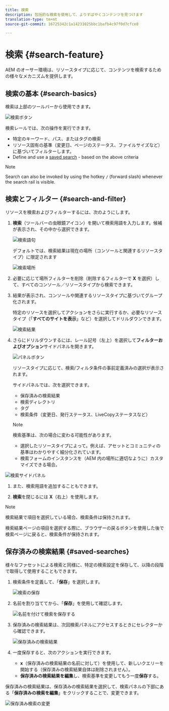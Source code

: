 ```yaml
---
title: 検索
description: 包括的な検索を使用して、よりすばやくコンテンツを見つけます
translation-type: tm+mt
source-git-commit: 16725342c1a14231025bbc1bafb4c97f0d7cfce8

---
```



# 検索 {#search-feature}

AEM のオーサー環境は、リソースタイプに応じて、コンテンツを検索するための様々なメカニズムを提供します。

## 検索の基本 {#search-basics}

検索は上部のツールバーから使用できます。

![検索ボタン](/help/sites-cloud/authoring/assets/search-button.png)

検索レールでは、次の操作を実行できます。

* 特定のキーワード、パス、またはタグの検索
* リソース固有の基準（変更日、ページのステータス、ファイルサイズなど）に基づいてフィルターします。
* Define and use a [saved search](#saved-searches) - based on the above criteria

>[!NOTE]
>
>Search can also be invoked by using the hotkey `/` (forward slash) whenever the search rail is visible.

## 検索とフィルター {#search-and-filter}

リソースを検索およびフィルターするには、次のようにします。

1. **検索**（ツールバーの虫眼鏡アイコン）を開いて検索用語を入力します。候補が表示され、その中から選択できます。

   ![検索語句](/help/sites-cloud/authoring/assets/search-term.png)

   デフォルトでは、検索結果は現在の場所（コンソールと関連するリソースタイプ）に限定されます

   ![検索場所](/help/sites-cloud/authoring/assets/search-term-location.png)

1. 必要に応じて場所フィルターを削除（削除するフィルターで **X** を選択）して、すべてのコンソール／リソースタイプから検索できます。
1. 結果が表示され、コンソールや関連するリソースタイプに基づいてグループ化されます。

   特定のリソースを選択してアクションをさらに実行するか、必要なリソースタイプ（「**すべてのサイトを表示**」など）を選択してドリルダウンできます。

   ![検索結果](/help/sites-cloud/authoring/assets/search-results.png)

1. さらにドリルダウンするには、レール記号（左上）を選択して&#x200B;**フィルターおよびオプション**&#x200B;サイドパネルを開きます。

   ![パネルボタン](/help/sites-cloud/authoring/assets/rail-button.png)

   リソースタイプに応じて、検索/フィルタ条件の事前定義済みの選択が表示されます。

   サイドパネルでは、次を選択できます。

   * 保存済みの検索結果
   * 検索ディレクトリ
   * タグ
   * 検索条件（変更日、発行ステータス、LiveCopyステータスなど）
   >[!NOTE]
   >
   >検索基準は、次の場合に変わる可能性があります。
   >
   >* 選択したリソースタイプによって。例えば、アセットとコミュニティの基準はわかりやすく細分化されています。
   >* 検索フォームのインスタンスを（AEM 内の場所に適切なように）カスタマイズできる場合。

<!--
  >* Your instance as the [Search Forms](/help/sites-administering/search-forms.md) can be customized (appropriate to the location within AEM).
  -->

![検索サイドパネル](/help/sites-cloud/authoring/assets/search-side-panel.png)

1. また、検索用語を追加することもできます。

1. **検索**&#x200B;を閉じるには **X**（右上）を使用します。

>[!NOTE]
>
>検索結果で項目を選択している場合、検索条件は保持されます。
>
>検索結果ページの項目を選択する際に、ブラウザーの戻るボタンを使用した後で検索ページに戻ると、検索条件が保持されます。

## 保存済みの検索結果 {#saved-searches}

様々なファセットによる検索と同様に、特定の検索設定を保存して、以降の段階で取得して使用することもできます。

1. 検索条件を定義して、「**保存**」を選択します。

   ![検索の保存](/help/sites-cloud/authoring/assets/search-side-panel.png)

1. 名前を割り当ててから、「**保存**」を使用して確認します。

   ![名前を付けて検索を保存する](/help/sites-cloud/authoring/assets/search-save-name.png)

1. 保存済みの検索結果は、次回検索パネルにアクセスするときにセレクターから確認できます。

   ![保存済みの検索結果](/help/sites-cloud/authoring/assets/saved-searches.png)

1. 一度保存すると、次のアクションを実行できます。

   * **x**（保存済みの検索結果の名前に対して）を使用して、新しいクエリーを開始する（保存済みの検索結果自体は削除されません）。
   * **保存済みの検索結果を編集**&#x200B;し、検索基準を変更してもう一度&#x200B;**保存**&#x200B;する。

保存済みの検索結果は、保存済みの検索結果を選択して、検索パネルの下部にある「**保存済みの検索を編集**」をクリックすることで、変更できます。

![保存済み検索の変更](/help/sites-cloud/authoring/assets/saved-searches-modify.png)
